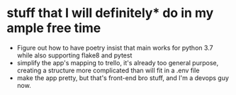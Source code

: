 # stuff that I will definitely* do in my ample free time

* Figure out how to have poetry insist that main works for python 3.7 while also supporting flake8 and pytest
* simplify the app's mapping to trello, it's already too general purpose, creating a structure more complicated than will fit in a .env file
* make the app pretty, but that's front-end bro stuff, and I'm a devops guy now.

